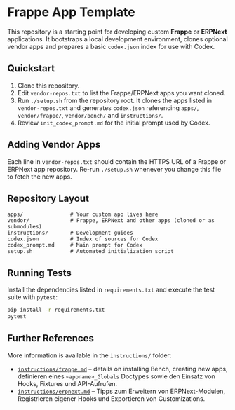 
# Frappe App Template

This repository is a starting point for developing custom **Frappe** or **ERPNext**
applications. It bootstraps a local development environment, clones optional
vendor apps and prepares a basic `codex.json` index for use with Codex.

## Quickstart

1. Clone this repository.
2. Edit `vendor-repos.txt` to list the Frappe/ERPNext apps you want cloned.
3. Run `./setup.sh` from the repository root. It clones the apps listed in
   `vendor-repos.txt` and generates `codex.json` referencing `apps/`,
   `vendor/frappe/`, `vendor/bench/` and `instructions/`.
4. Review `init_codex_prompt.md` for the initial prompt used by Codex.

## Adding Vendor Apps

Each line in `vendor-repos.txt` should contain the HTTPS URL of a Frappe or
ERPNext app repository. Re-run `./setup.sh` whenever you change this file to
fetch the new apps.

## Repository Layout

```
apps/               # Your custom app lives here
vendor/             # Frappe, ERPNext and other apps (cloned or as submodules)
instructions/       # Development guides
codex.json          # Index of sources for Codex
codex_prompt.md     # Main prompt for Codex
setup.sh            # Automated initialization script
```

## Running Tests

Install the dependencies listed in `requirements.txt` and execute the test suite
with `pytest`:

```bash
pip install -r requirements.txt
pytest
```

## Further References

More information is available in the `instructions/` folder:

- [`instructions/frappe.md`](instructions/frappe.md) – details on installing
  Bench, creating new apps, definieren eines `<appname>_Globals` Doctypes sowie
  den Einsatz von Hooks, Fixtures und API-Aufrufen.
- [`instructions/erpnext.md`](instructions/erpnext.md) – Tipps zum Erweitern
  von ERPNext-Modulen, Registrieren eigener Hooks und Exportieren von
  Customizations.
